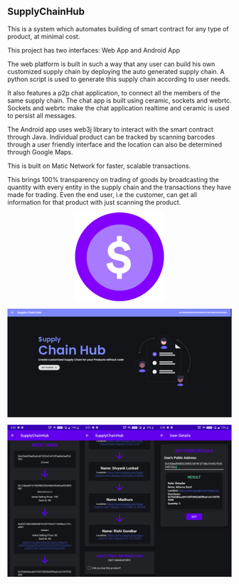 ## SupplyChainHub

This is a system which automates building of smart contract for any type of product, at minimal cost.

This project has two interfaces: Web App and Android App

The web platform is built in such a way that any user can build his own customized supply chain by deploying the auto generated supply chain.
A python script is used to generate this supply chain according to user needs.

It also features a p2p chat application, to connect all the members of the same supply chain. The chat app is built using ceramic, sockets and webrtc. Sockets and webrtc make the chat application realtime and ceramic is used to persist all messages.

The Android app uses web3j library to interact with the smart contract through Java.
Individual product can be tracked by scanning barcodes through a user friendly interface and the location can also be determined through Google Maps.

This is built on Matic Network for faster, scalable transactions.

This brings 100% transparency on trading of goods by broadcasting the quantity with every entity in the supply chain and the transactions they have made for trading. Even the end user, i.e the customer, can get all information for that product with just scanning the product.

<p align="center">
  <img src="/Images/logo.png" alt="Logo" width="200" height="200"/>
</p>
<p align="center">
  <img src="/Images/web.png" alt="Website" />
</p>
<p align="center">
  <img src="/Images/android.jpg" alt="Android App" />
</p>
